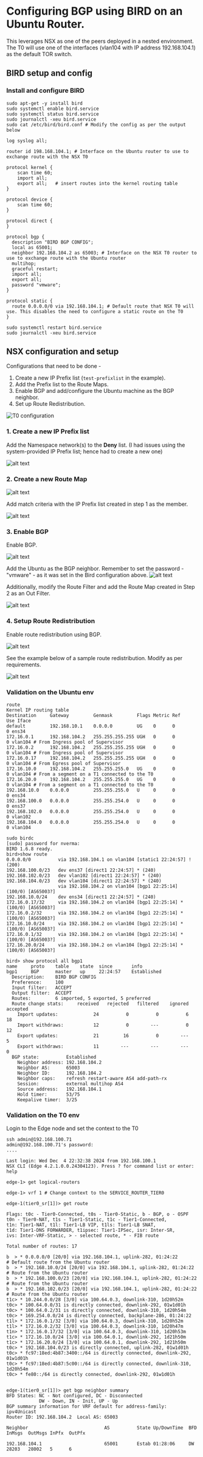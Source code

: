 # Configuring BGP using BIRD on an Ubuntu Router. 

This leverages NSX as one of the peers deployed in a nested environment. The T0 will use one of the interfaces (vlan104 with IP address 192.168.104.1) as the default TOR switch.

## BIRD setup and config

### Install and configure BIRD
```shell
sudo apt-get -y install bird
sudo systemctl enable bird.service
sudo systemctl status bird.service
sudo journalctl -xeu bird.service
sudo cat /etc/bird/bird.conf # Modify the config as per the output below
```


```t
log syslog all;

router id 198.168.104.1; # Interface on the Ubuntu router to use to exchange route with the NSX T0

protocol kernel {
	scan time 60;
	import all;
	export all;   # insert routes into the kernel routing table
}

protocol device {
	scan time 60;
}

protocol direct {
}

protocol bgp {
  description "BIRD BGP CONFIG";
  local as 65001;
  neighbor 192.168.104.2 as 65003; # Interface on the NSX T0 router to use to exchange route with the Ubuntu router
  multihop;
  graceful restart;
  import all;
  export all;
  password "vmware";
}

protocol static {
  route 0.0.0.0/0 via 192.168.104.1; # Default route that NSX T0 will use. This disables the need to configure a static route on the T0
}
```

```shell
sudo systemctl restart bird.service
sudo journalctl -xeu bird.service
```

## NSX configuration and setup

Configurations that need to be done - 
1. Create a new IP Prefix list (`test-prefixlist` in the example). 
2. Add the Prefix list to the Route Maps. 
3. Enable BGP and add/configure the Ubuntu machine as the BGP neighbor. 
4. Set up Route Redistribution. 

![T0 configuration](image-1.png)

### 1. Create a new IP Prefix list
Add the Namespace network(s) to the **Deny** list.  (I had issues using the system-provided IP Prefix list; hence had to create a new one)

![alt text](image-2.png)

### 2. Create a new Route Map

![alt text](image-3.png)

Add match criteria with the IP Prefix list created in step 1 as the member. 

![alt text](image-4.png)

### 3. Enable BGP

Enable BGP.

![alt text](image-5.png)

Add the Ubuntu as the BGP neighbor. Remember to set the password - "vmware" - as it was set in the Bird configuration above. 
![alt text](image-6.png)

Additionally, modify the Route Filter and add the Route Map created in Step 2 as an Out Filter. 

![alt text](image-7.png)

### 4. Setup Route Redistribution

Enable route redistribution using BGP.

![alt text](image-8.png)

See the example below of a sample route redistribution. Modify as per requirements. 

![alt text](image-9.png)

### Validation on the Ubuntu env

```shell
route
Kernel IP routing table
Destination     Gateway         Genmask         Flags Metric Ref    Use Iface
default         192.168.10.1    0.0.0.0         UG    0      0        0 ens34
172.16.0.1      192.168.104.2   255.255.255.255 UGH   0      0        0 vlan104 # From Ingress pool of Supervisor 
172.16.0.2      192.168.104.2   255.255.255.255 UGH   0      0        0 vlan104 # From Ingress pool of Supervisor
172.16.0.17     192.168.104.2   255.255.255.255 UGH   0      0        0 vlan104 # From Egress pool of Supervisor
172.16.10.0     192.168.104.2   255.255.255.0   UG    0      0        0 vlan104 # From a segment on a T1 connected to the T0
172.16.20.0     192.168.104.2   255.255.255.0   UG    0      0        0 vlan104 # From a segment on a T1 connected to the T0
192.168.10.0    0.0.0.0         255.255.255.0   U     0      0        0 ens34
192.168.100.0   0.0.0.0         255.255.254.0   U     0      0        0 ens37
192.168.102.0   0.0.0.0         255.255.254.0   U     0      0        0 vlan102
192.168.104.0   0.0.0.0         255.255.254.0   U     0      0        0 vlan104
```

```shell
sudo birdc
[sudo] password for nverma:
BIRD 1.6.8 ready.
bird>show route
0.0.0.0/0          via 192.168.104.1 on vlan104 [static1 22:24:57] ! (200)
192.168.100.0/23   dev ens37 [direct1 22:24:57] * (240)
192.168.102.0/23   dev vlan102 [direct1 22:24:57] * (240)
192.168.104.0/23   dev vlan104 [direct1 22:24:57] * (240)
                   via 192.168.104.2 on vlan104 [bgp1 22:25:14] (100/0) [AS65003?]
192.168.10.0/24    dev ens34 [direct1 22:24:57] * (240)
172.16.0.17/32     via 192.168.104.2 on vlan104 [bgp1 22:25:14] * (100/0) [AS65003?]
172.16.0.2/32      via 192.168.104.2 on vlan104 [bgp1 22:25:14] * (100/0) [AS65003?]
172.16.10.0/24     via 192.168.104.2 on vlan104 [bgp1 22:25:14] * (100/0) [AS65003?]
172.16.0.1/32      via 192.168.104.2 on vlan104 [bgp1 22:25:14] * (100/0) [AS65003?]
172.16.20.0/24     via 192.168.104.2 on vlan104 [bgp1 22:25:14] * (100/0) [AS65003?]

bird> show protocol all bgp1
name     proto    table    state  since       info
bgp1     BGP      master   up     22:24:57    Established
  Description:    BIRD BGP CONFIG
  Preference:     100
  Input filter:   ACCEPT
  Output filter:  ACCEPT
  Routes:         6 imported, 5 exported, 5 preferred
  Route change stats:     received   rejected   filtered    ignored   accepted
    Import updates:             24          0          0          6         18
    Import withdraws:           12          0        ---          0         12
    Export updates:             21         16          0        ---          5
    Export withdraws:           11        ---        ---        ---          0
  BGP state:          Established
    Neighbor address: 192.168.104.2
    Neighbor AS:      65003
    Neighbor ID:      192.168.104.2
    Neighbor caps:    refresh restart-aware AS4 add-path-rx
    Session:          external multihop AS4
    Source address:   192.168.104.1
    Hold timer:       53/75
    Keepalive timer:  3/25
```

### Validation on the T0 env

Login to the Edge node and set the context to the T0

```shell
ssh admin@192.168.100.71
admin@192.168.100.71's password:
....

Last login: Wed Dec  4 22:32:38 2024 from 192.168.100.1
NSX CLI (Edge 4.2.1.0.0.24304123). Press ? for command list or enter: help

edge-1> get logical-routers 

edge-1> vrf 1 # Change context to the SERVICE_ROUTER_TIER0

edge-1(tier0_sr[1])> get route

Flags: t0c - Tier0-Connected, t0s - Tier0-Static, b - BGP, o - OSPF
t0n - Tier0-NAT, t1s - Tier1-Static, t1c - Tier1-Connected,
t1n: Tier1-NAT, t1l: Tier1-LB VIP, t1ls: Tier1-LB SNAT,
t1d: Tier1-DNS FORWARDER, t1ipsec: Tier1-IPSec, isr: Inter-SR,
ivs: Inter-VRF-Static, > - selected route, * - FIB route

Total number of routes: 17

b  > * 0.0.0.0/0 [20/0] via 192.168.104.1, uplink-282, 01:24:22         # Default route from the Ubuntu router 
b  > * 192.168.10.0/24 [20/0] via 192.168.104.1, uplink-282, 01:24:22   # Route from the Ubuntu router
b  > * 192.168.100.0/23 [20/0] via 192.168.104.1, uplink-282, 01:24:22  # Route from the Ubuntu router
b  > * 192.168.102.0/23 [20/0] via 192.168.104.1, uplink-282, 01:24:22  # Route from the Ubuntu router
t1c> * 10.244.0.0/28 [3/0] via 100.64.0.3, downlink-310, 1d20h52m
t0c> * 100.64.0.0/31 is directly connected, downlink-292, 01w1d01h
t0c> * 100.64.0.2/31 is directly connected, downlink-310, 1d20h54m
t0c> * 169.254.0.0/24 is directly connected, backplane-286, 01:24:22
t1l> * 172.16.0.1/32 [3/0] via 100.64.0.3, downlink-310, 1d20h52m
t1l> * 172.16.0.2/32 [3/0] via 100.64.0.3, downlink-310, 1d20h47m
t1n> * 172.16.0.17/32 [3/0] via 100.64.0.3, downlink-310, 1d20h53m
t1c> * 172.16.10.0/24 [3/0] via 100.64.0.1, downlink-292, 1d21h50m
t1c> * 172.16.20.0/24 [3/0] via 100.64.0.1, downlink-292, 1d21h50m
t0c> * 192.168.104.0/23 is directly connected, uplink-282, 01w1d01h
t0c> * fc97:18ed:4b87:3400::/64 is directly connected, downlink-292, 01w1d01h
t0c> * fc97:18ed:4b87:5c00::/64 is directly connected, downlink-310, 1d20h54m
t0c> * fe80::/64 is directly connected, downlink-292, 01w1d01h


edge-1(tier0_sr[1])> get bgp neighbor summary
BFD States: NC - Not configured, DC - Disconnected
            DW - Down, IN - Init, UP - Up
BGP summary information for VRF default for address-family: ipv4Unicast
Router ID: 192.168.104.2  Local AS: 65003

Neighbor                            AS          State Up/DownTime  BFD InMsgs  OutMsgs InPfx  OutPfx

192.168.104.1                       65001       Estab 01:28:06     DW  28203   28002   5      6
```
